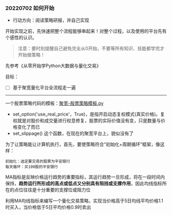 

### 20220702 如何开始
- 行动方向：阅读策略研报，并自己实现

开始实现之前，先快速把整个流程能够串起来！对整个过程，以及使用的平台先有个感性的认识。
> 注意：要时刻提醒自己避免完全从0开始，不要等所有知识、技能都学完才开始做策略！

先参考《从零开始学Python大数据与量化交易》

目标：
- [ ] 基于聚宽量化平台全流程走一遍

---
一个股票策略代码的模板：[聚宽-股票策略模板.py](示例代码/聚宽-股票策略模板.py)
- set_option('use_real_price'，True)，是指开启动态复权模式(真实价格)。复权就是对股价和成交量进行权息修复，股票的实际价值没有变，只是数量与价格变化了而已
- set_slippage() 这个函数，在现在的聚宽平台上，貌似没有了


为了让策略能让计算机执行，首先，要使策略符合“初始化+周期循环”框架，像这样：
```
初始化：选定要交易的股票为平安银行
每天循环：买100股的平安银行
```

MA指标是反映价格运行趋势的重要指标，其运行趋势一旦形成，将在一段时间内保持，**趋势运行所形成的高点或低点又分别具有阻挡或支撑作用**，因此均线指标所在的点位往往是十分重要的支撑位或阻力位

利用MA均线指标来编写一个量化交易策略，实现当价格高于5日均线平均价格1.1时买入，当价格低于5日平均价格0.9时卖出